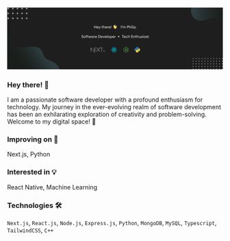 [![Header](https://github.com/philipboen/philipboen/blob/main/banner.png?raw=true "Header")](https://github.com/philipboen)

### Hey there! 👋
I am a passionate software developer with a profound enthusiasm for technology. My journey in the ever-evolving realm of software development has been an exhilarating exploration of creativity and problem-solving. Welcome to my digital space! 🚀

### Improving on 🌱
Next.js, Python

### Interested in 💡
React Native, Machine Learning

### Technologies 🛠
`Next.js`, `React.js`, `Node.js`, `Express.js`, `Python`, `MongoDB`, `MySQL`, `Typescript`, `TailwindCSS`, `C++`
